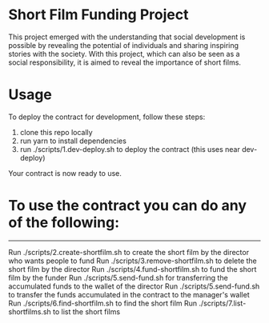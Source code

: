 # Short Film Funding Project

This project emerged with the understanding that social development is possible by revealing the potential of individuals and sharing inspiring stories with the society. With this project, which can also be seen as a social responsibility, it is aimed to reveal the importance of short films.

# Usage	

To deploy the contract for development, follow these steps:
1.	clone this repo locally
2.	run yarn to install dependencies
3.	run ./scripts/1.dev-deploy.sh to deploy the contract (this uses near dev-deploy)

Your contract is now ready to use.

# To use the contract you can do any of the following:
----------------------------------------------------------------------------------------------
Run ./scripts/2.create-shortfilm.sh to create the short film by the director who wants people to fund
Run ./scripts/3.remove-shortfilm.sh to delete the short film by the director 
Run ./scripts/4.fund-shortfilm.sh to fund the short film by the funder
Run ./scripts/5.send-fund.sh for transferring the accumulated funds to the wallet of the director
Run ./scripts/5.send-fund.sh to transfer the funds accumulated in the contract to the manager's wallet
Run ./scripts/6.find-shortfilm.sh to find the short film 
Run ./scripts/7.list-shortfilms.sh to list the short films


